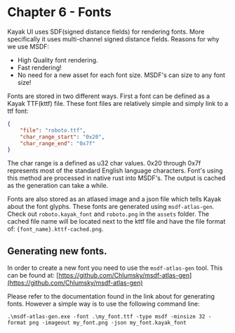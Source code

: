 # Chapter 6 - Fonts
Kayak UI uses SDF(signed distance fields) for rendering fonts. More specifically it uses multi-channel signed distance fields. Reasons for why we use MSDF:
- High Quality font rendering.
- Fast rendering!
- No need for a new asset for each font size. MSDF's can size to any font size!

Fonts are stored in two different ways. First a font can be defined as a Kayak TTF(kttf) file. 
These font files are relatively simple and simply link to a ttf font:
```json
{
    "file": "roboto.ttf",
    "char_range_start": "0x20",
    "char_range_end": "0x7f"
}
``` 
The char range is a defined as u32 char values. 0x20 through 0x7f represents most of the standard English language characters. Font's using this method are processed in native rust into MSDF's. The output is cached as the generation can take a while. 

Fonts are also stored as an atlased image and a json file which tells Kayak about the font glyphs. These fonts are generated using `msdf-atlas-gen`. Check out `roboto.kayak_font` and `roboto.png` in the `assets` folder. The cached file name will be located next to the kttf file and have the file format of: `{font_name}.kttf-cached.png`.

## Generating new fonts.
In order to create a new font you need to use the `msdf-atlas-gen` tool. This can be found at:
[https://github.com/Chlumsky/msdf-atlas-gen](https://github.com/Chlumsky/msdf-atlas-gen)

Please refer to the documentation found in the link about for generating fonts. However a simple way is to use the following command line:

```
.\msdf-atlas-gen.exe -font .\my_font.ttf -type msdf -minsize 32 -format png -imageout my_font.png -json my_font.kayak_font
```
